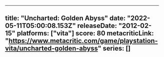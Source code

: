 
---
title: "Uncharted: Golden Abyss"
date: "2022-05-11T05:00:08.153Z"
releaseDate: "2012-02-15"
platforms: ["vita"]
score: 80
metacriticLink: "https://www.metacritic.com/game/playstation-vita/uncharted-golden-abyss"
series: []
---
